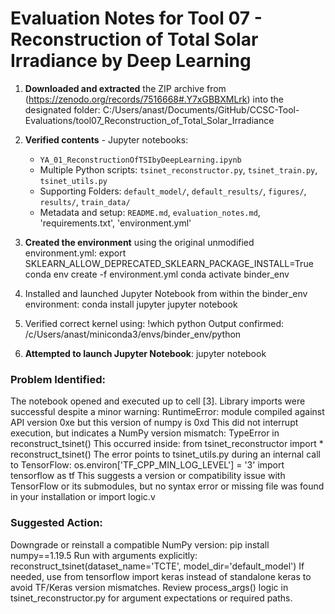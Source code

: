 # Evaluation Notes for Tool 07 - Reconstruction of Total Solar Irradiance by Deep Learning

1. **Downloaded and extracted** the ZIP archive from (https://zenodo.org/records/7516668#.Y7xGBBXMLrk) into the designated folder:
   C:/Users/anast/Documents/GitHub/CCSC-Tool-Evaluations/tool07_Reconstruction_of_Total_Solar_Irradiance  
   
2. **Verified contents** - Jupyter notebooks:  
   - `YA_01_ReconstructionOfTSIbyDeepLearning.ipynb`
   - Multiple Python scripts: `tsinet_reconstructor.py`, `tsinet_train.py`, `tsinet_utils.py`
   - Supporting Folders: `default_model/`, `default_results/`, `figures/`, `results/`, `train_data/`
   - Metadata and setup: `README.md`, `evaluation_notes.md`, 'requirements.txt', 'environment.yml'

3. **Created the environment** using the original unmodified environment.yml:
    export SKLEARN_ALLOW_DEPRECATED_SKLEARN_PACKAGE_INSTALL=True
    conda env create -f environment.yml
    conda activate binder_env

4. Installed and launched Jupyter Notebook from within the binder_env environment:
    conda install jupyter
    jupyter notebook

5. Verified correct kernel using: !which python
   Output confirmed: /c/Users/anast/miniconda3/envs/binder_env/python

6. **Attempted to launch Jupyter Notebook**:
   jupyter notebook

### Problem Identified: 
The notebook opened and executed up to cell [3].
Library imports were successful despite a minor warning:
RuntimeError: module compiled against API version 0xe but this version of numpy is 0xd
This did not interrupt execution, but indicates a NumPy version mismatch: TypeError in reconstruct_tsinet()
This occurred inside: from tsinet_reconstructor import *
                      reconstruct_tsinet()
The error points to tsinet_utils.py during an internal call to TensorFlow: 
os.environ['TF_CPP_MIN_LOG_LEVEL'] = '3'
import tensorflow as tf
This suggests a version or compatibility issue with TensorFlow or its submodules, but no syntax error or missing file was found in your installation or import logic.v

### Suggested Action: 
Downgrade or reinstall a compatible NumPy version: pip install numpy==1.19.5
Run with arguments explicitly: reconstruct_tsinet(dataset_name='TCTE', model_dir='default_model')
If needed, use from tensorflow import keras instead of standalone keras to avoid TF/Keras version mismatches.
Review process_args() logic in tsinet_reconstructor.py for argument expectations or required paths.

